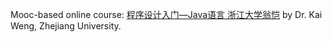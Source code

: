 Mooc-based online course: [程序设计入门—Java语言 浙江大学翁恺](https://www.bilibili.com/video/av31472464?from=search&seid=2626144595186598658) by Dr. Kai Weng, Zhejiang University. 
